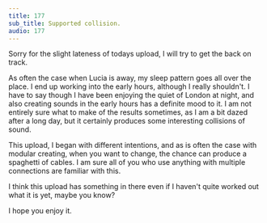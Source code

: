 ```yaml
---
title: 177
sub_title: Supported collision.
audio: 177
---
```


Sorry for the slight lateness of todays upload, I will try to get the back on track. 

As often the case when Lucia is away, my sleep pattern goes all over the place. I end up working into the early hours, although I really shouldn't. I have to say though I have been enjoying the quiet of London at night, and also creating sounds in the early hours has a definite mood to it. I am not entirely sure what to make of the results sometimes, as I am a bit dazed after a long day, but it certainly produces some interesting collisions of sound.

This upload, I began with different intentions, and as is often the case with modular creating, when you want to change, the chance can produce a spaghetti of cables. I am sure all of you who use anything with multiple connections are familiar with this.

I think this upload has something in there even if I haven't quite worked out what it is yet, maybe you know?

I hope you enjoy it.